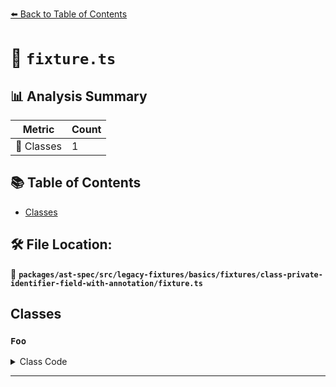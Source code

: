 [⬅️ Back to Table of Contents](../../../../../../../index.md)

# 📄 `fixture.ts`

## 📊 Analysis Summary

| Metric | Count |
|--------|-------|
| 🧱 Classes | 1 |

## 📚 Table of Contents

- [Classes](#classes)

## 🛠️ File Location:
📂 **`packages/ast-spec/src/legacy-fixtures/basics/fixtures/class-private-identifier-field-with-annotation/fixture.ts`**

## Classes

### `Foo`

<details><summary>Class Code</summary>

```ts
class Foo {
  #priv1: number;
  #priv2: number = 1;

  constructor() {
    this.#priv1 = 1;
  }
}
```
</details>


---